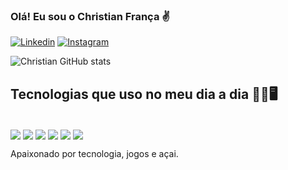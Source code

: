 

### Olá! Eu sou o Christian França ✌️

[![Linkedin](https://img.shields.io/badge/LinkedIn-0077B5?style=for-the-badge&logo=linkedin&logoColor=white)](https://www.linkedin.com/in/christian-frança/)
[![Instagram](https://img.shields.io/badge/Instagram-E4405F?style=for-the-badge&logo=instagram&logoColor=white)](https://www.instagram.com/chris_m_franca/)

![Christian GitHub stats](https://github-readme-stats.vercel.app/api?username=ChrisFrancaZ&show_icons=true&theme=radical)


## Tecnologias que uso no meu dia a dia 👨‍💻🖥️

<div style = "display: inline-block"><br/>
<img align="center" src="https://img.shields.io/badge/HTML5-E34F26?style=for-the-badge&logo=html5&logoColor=white">
<img align="center" src="https://img.shields.io/badge/CSS3-1572B6?style=for-the-badge&logo=css3&logoColor=white">
<img align="center" src="https://img.shields.io/badge/JavaScript-F7DF1E?style=for-the-badge&logo=javascript&logoColor=black">
<img align="center" src="https://img.shields.io/badge/Bootstrap-563D7C?style=for-the-badge&logo=bootstrap&logoColor=white">
<img align="center" src="https://img.shields.io/badge/TypeScript-007ACC?style=for-the-badge&logo=typescript&logoColor=white">
<img align="center" src="https://img.shields.io/badge/Node.js-43853D?style=for-the-badge&logo=node.js&logoColor=white">

</div><br/>

Apaixonado por tecnologia, jogos e açai.

